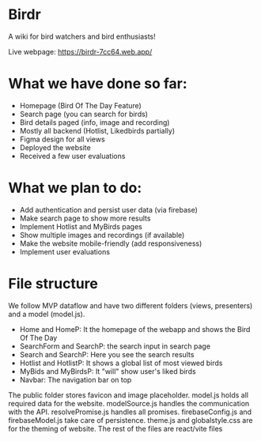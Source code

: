 # Birdr
A wiki for bird watchers and bird enthusiasts!

Live webpage: https://birdr-7cc64.web.app/

# What we have done so far:
 - Homepage (Bird Of The Day Feature)
 - Search page (you can search for birds)
 - Bird details paged (info, image and recording)
 - Mostly all backend (Hotlist, Likedbirds partially)
 - Figma design for all views
 - Deployed the website
 - Received a few user evaluations

# What we plan to do:
 - Add authentication and persist user data (via firebase)
 - Make search page to show more results
 - Implement Hotlist and MyBirds pages
 - Show multiple images and recordings (if available)
 - Make the website mobile-friendly (add responsiveness)
 - Implement user evaluations

# File structure
We follow MVP dataflow and have two different folders (views, presenters) and a model (model.js).
 - Home and HomeP: It the homepage of the webapp and shows the Bird Of The Day
 - SearchForm and SearchP: the search input in search page
 - Search and SearchP: Here you see the search results
 - Hotlist and HotlistP: It shows a global list of most viewed birds
 - MyBids and MyBirdsP: It "will" show user's liked birds
 - Navbar: The navigation bar on top

The public folder stores favicon and image placeholder.
model.js holds all required data for the website.
modelSource.js handles the communication with the API.
resolvePromise.js handles all promises.
firebaseConfig.js and firebaseModel.js take care of persistence.
theme.js and globalstyle.css are for the theming of website.
The rest of the files are react/vite files
